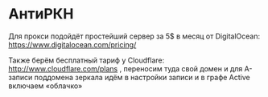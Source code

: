 АнтиРКН
=======

Для прокси подойдёт простейший сервер за 5$ в месяц от DigitalOcean: https://www.digitalocean.com/pricing/

Также берём бесплатный тариф у Cloudflare: http://www.cloudflare.com/plans , переносим туда свой домен и для A-записи поддомена зеркала идём в настройки записи и в графе Active включаем «облачко»
